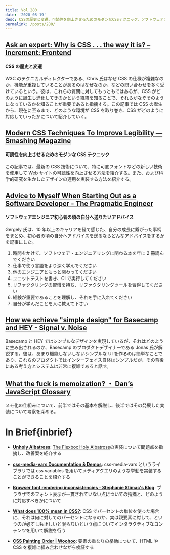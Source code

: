 ```yaml
---
title: Vol.280
date: '2020-08-19'
desc: CSSの歴史と変遷、可読性を向上させるためのモダンなCSSテクニック、ソフトウェアエンジニア初心者の頃の自分へ送りたいアドバイス、ほか計10リンク
permalink: /posts/280/
---
```


## [Ask an expert: Why is CSS . . . the way it is? – Increment: Frontend](https://increment.com/frontend/ask-an-expert-why-is-css-the-way-it-is/)

#### CSS の歴史と変遷

W3C のテクニカルディレクターである、Chris 氏はなぜ CSS の仕様が複雑なのか、機能が重複していることがあるのはなぜなのか、などの問い合わせを多く受けているという。彼は、これらの質問に対してもっともではあるが、CSS がどのように誕生し進化してきのかという経緯を知ることで、それらがなぞそのようになっているかを知ることが重要であると指摘する。この記事では CSS の誕生から、現在に至るまで、どのような環境が CSS を取り巻き、CSS がどのように対応していったかについて紹介していく。

## [Modern CSS Techniques To Improve Legibility — Smashing Magazine](https://www.smashingmagazine.com/2020/07/css-techniques-legibilit/)

#### 可読性を向上させるためのモダンな CSS テクニック

この記事では、最新の CSS 技術について、特に可変フォントなどの新しい技術を使用して Web サイトの可読性を向上させる方法を紹介する。また、および科学的研究を生かしたデザインの適用を実装する方法を紹介する。

## [Advice to Myself When Starting Out as a Software Developer - The Pragmatic Engineer](https://blog.pragmaticengineer.com/advice-to-myself-when-starting-as-a-software-developer/)

#### ソフトウェアエンジニア初心者の頃の自分へ送りたいアドバイス

Gergely 氏は、10 年以上のキャリアを経て感じた、自分の成長に繋がった事柄をまとめ、初心者の頃の自分へアドバイスを送るならどんなアドバイスをするかを記事にした。

1. 時間をかけて、ソフトウェア・エンジニアリングに関わる本を年に 2 冊読んでください
1. 仕事で使う言語をより深く学んでください
1. 他のエンジニアともっと関わってください
1. ユニットテストを書き、CI で実行してください
1. リファクタリングの習慣を持ち、リファクタリングツールを習得してください
1. 経験が重要であることを理解し、それを手に入れてください
1. 自分が学んだことを人に教えて下さい

## [How we achieve "simple design" for Basecamp and HEY - Signal v. Noise](https://m.signalvnoise.com/how-we-achieve-simple-design-for-basecamp-and-hey/)

Basecamp と HEY ではシンブルなデザインを実現しているが、それはどのように生み出されるのか、Basecamp のプロダクトデザイナーである Jonas 氏が解説する。彼は、あまり機能しないしないシンプルな UI を作るのは簡単なことであり、これらのプロダクトではインターフェイス自体はシンプルだが、その背後にある考え方とシステムは非常に複雑であると話す。

## [What the fuck is memoization? ・ Dan’s JavaScript Glossary](https://whatthefuck.is/memoization)

メモ化の仕組みについて、前半ではその基本を解説し、後半ではその発展した実装について考察を深める。

# In Brief{inbrief}

- **[Unholy Albatross](http://www.miragecraft.com/articles/unholy_albatross.html)**: [The Flexbox Holy Albatross](https://heydonworks.com/article/the-flexbox-holy-albatross/)の実装について問題点を指摘し、改善案を紹介する

- **[css-media-vars Documentation & Demos](https://propjockey.github.io/css-media-vars/)**: css-media-vars というライブラリでは css variables を用いてメディアクエリのような挙動を実装することができることを紹介する

- **[Browser font rendering inconsistencies - Stephanie Stimac's Blog](https://blog.stephaniestimac.com/posts/2020/06/browser-fonts/)**: ブラウザでのフォント表示が一貫されていない点についての指摘と、どのように対応すべきかについて

- **[What does 100% mean in CSS?](https://wattenberger.com/blog/css-percents)**: CSS でパーセントの単位を使った場合に、それは何に対してのパーセントになるのか、実は親要素に対して、というのが必ずしも正しいと限らないという点についてインタラクティブなコンテンツを用いて解説を行う

- **[CSS Painting Order | Woohoo](https://abandonedwig.info/blog/2020/07/03/css-painting-order.html)**: 要素の重なりの挙動について、HTML や CSS を複雑に組み合わせながら検証する
